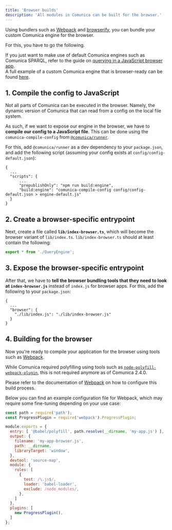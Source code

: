 ```yaml
---
title: 'Browser builds'
description: 'All modules in Comunica can be built for the browser.'
---
```


Using bundlers such as [Webpack](https://www.npmjs.com/package/webpack)
and [browserify](http://browserify.org/),
you can bundle your custom Comunica engine for the browser.

For this, you have to go the following. 

<div class="note">
If you just want to make use of default Comunica engines such as Comunica SPARQL,
refer to the guide on <a href="/docs/query/getting_started/query_browser_app/">querying in a JavaScript browser app</a>.
</div>

<div class="note">
A full example of a custom Comunica engine that is browser-ready can be found
<a href="https://github.com/comunica/examples/tree/master/packages/configure-sparql-http-solid">here</a>.
</div>

## 1. Compile the config to JavaScript

Not all parts of Comunica can be executed in the browser.
Namely, the dynamic version of Comunica that can read from a config on the local file system.

As such, if we want to expose our engine in the browser,
we have to **compile our config to a JavaScript file**.
This can be done using the `comunica-compile-config` from [`@comunica/runner`](https://github.com/comunica/comunica/tree/master/packages/runner).

For this, add `@comunica/runner` as a dev dependency to your `package.json`,
and add the following script (assuming your config exists at `config/config-default.json`):

```text
{
  ...
  "scripts": {
      ...
      "prepublishOnly": "npm run build:engine",
      "build:engine": "comunica-compile-config config/config-default.json > engine-default.js"
  }
}
```

## 2. Create a browser-specific entrypoint

Next, create a file called **`lib/index-browser.ts`**, which will become the browser variant of `lib/index.ts`.
`lib/index-browser.ts` should at least contain the following:
```typescript
export * from './QueryEngine';
```

## 3. Expose the browser-specific entrypoint

After that, we have to **tell the browser bundling tools that they need to look at `index-browser.js`**
instead of `index.js` for browser apps.
For this, add the following to your `package.json`:
```text
{
  ...
  "browser": {
    "./lib/index.js": "./lib/index-browser.js"
  }
}
```

## 4. Building for the browser

Now you're ready to compile your application for the browser using tools such as [Webpack](https://www.npmjs.com/package/webpack).

<div class="note">
While Comunica required polyfilling using tools such as <a href="https://www.npmjs.com/package/node-polyfill-webpack-plugin"><code>node-polyfill-webpack-plugin</code></a>,
this is not required anymore as of Comunica 2.4.0.
</div>

Please refer to the documentation of [Webpack](https://www.npmjs.com/package/webpack) on how to configure this build process.

Below you can find an example configuration file for Webpack, which may require some fine-tuning depending on your use case:

```javascript
const path = require('path');
const ProgressPlugin = require('webpack').ProgressPlugin;

module.exports = {
  entry: [ '@babel/polyfill', path.resolve(__dirname, 'my-app.js') ],
  output: {
    filename: 'my-app-browser.js',
    path: __dirname, 
    libraryTarget: 'window',
  },
  devtool: 'source-map',
  module: {
    rules: [
      {
        test: /\.js$/,
        loader: 'babel-loader',
        exclude: /node_modules/,
      },
    ]
  },
  plugins: [
    new ProgressPlugin(),
  ]
};

```
